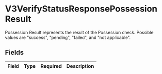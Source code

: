 # V3VerifyStatusResponsePossessionResult

Possession Result represents the result of the Possession check. Possible values are "success", "pending", "failed", and "not applicable".


## Fields

| Field       | Type        | Required    | Description |
| ----------- | ----------- | ----------- | ----------- |